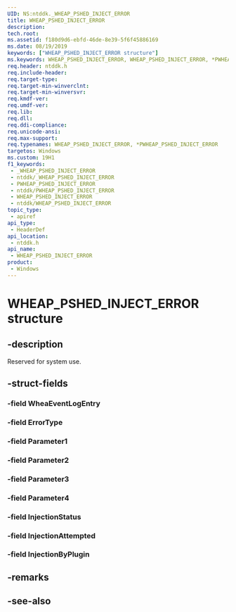 ```yaml
---
UID: NS:ntddk._WHEAP_PSHED_INJECT_ERROR
title: WHEAP_PSHED_INJECT_ERROR
description: 
tech.root: 
ms.assetid: f180d9d6-ebfd-46de-8e39-5f6f45886169
ms.date: 08/19/2019
keywords: ["WHEAP_PSHED_INJECT_ERROR structure"]
ms.keywords: WHEAP_PSHED_INJECT_ERROR, WHEAP_PSHED_INJECT_ERROR, *PWHEAP_PSHED_INJECT_ERROR,
req.header: ntddk.h
req.include-header: 
req.target-type: 
req.target-min-winverclnt: 
req.target-min-winversvr: 
req.kmdf-ver: 
req.umdf-ver: 
req.lib: 
req.dll: 
req.ddi-compliance: 
req.unicode-ansi: 
req.max-support: 
req.typenames: WHEAP_PSHED_INJECT_ERROR, *PWHEAP_PSHED_INJECT_ERROR
targetos: Windows
ms.custom: 19H1
f1_keywords:
 - _WHEAP_PSHED_INJECT_ERROR
 - ntddk/_WHEAP_PSHED_INJECT_ERROR
 - PWHEAP_PSHED_INJECT_ERROR
 - ntddk/PWHEAP_PSHED_INJECT_ERROR
 - WHEAP_PSHED_INJECT_ERROR
 - ntddk/WHEAP_PSHED_INJECT_ERROR
topic_type:
 - apiref
api_type:
 - HeaderDef
api_location:
 - ntddk.h
api_name:
 - WHEAP_PSHED_INJECT_ERROR
product:
 - Windows
---
```


# WHEAP_PSHED_INJECT_ERROR structure


## -description

Reserved for system use.

## -struct-fields

### -field WheaEventLogEntry

### -field ErrorType

### -field Parameter1

### -field Parameter2

### -field Parameter3

### -field Parameter4

### -field InjectionStatus

### -field InjectionAttempted

### -field InjectionByPlugin

## -remarks

## -see-also

